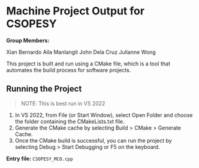 # Machine Project Output for CSOPESY

**Group Members:**

Xian Bernardo
Aila Manlangit 
John Dela Cruz 
Julianne Wong

This project is built and run using a CMake file, which is a tool that automates the build process for software projects.

## Running the Project

> NOTE: This is best run in VS 2022

1. In VS 2022, from File (or Start Window), select Open Folder and choose the folder containing the CMakeLists.txt file.
2. Generate the CMake cache by selecting Build > CMake > Generate Cache.
3. Once the CMake build is successful, you can run the project by selecting Debug > Start Debugging or F5 on the keyboard.

**Entry file:** `CSOPESY_MCO.cpp`
